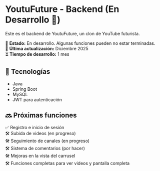 # YoutuFuture - Backend (En Desarrollo 🚧)  
Este es el backend de YoutuFuture, un clon de YouTube futurista.  

🚧 **Estado:** En desarrollo. Algunas funciones pueden no estar terminadas.  
📅 **Última actualización:** Diciembre 2025  
⏳ **Tiempo de desarrollo:** 1 mes 

## 🚀 Tecnologías  
- Java  
- Spring Boot  
- MySQL  
- JWT para autenticación  

## 🔜 Próximas funciones  
✅ Registro e inicio de sesión  
🛠️ Subida de videos (en progreso)  
🛠️ Seguimiento de canales (en progreso)  
🛠️ Sistema de comentarios (por hacer)  
🛠️ Mejoras en la vista del carrusel  
🛠️ Funciones completas para ver videos y pantalla completa  


